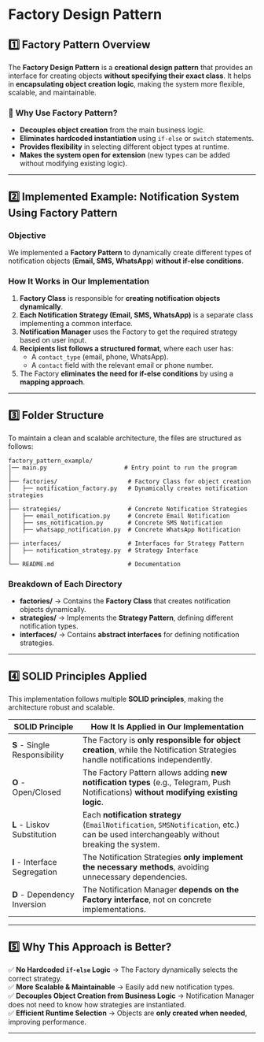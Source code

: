 # Factory Design Pattern

## 1️⃣ Factory Pattern Overview

The **Factory Design Pattern** is a **creational design pattern** that provides an interface for creating objects **without specifying their exact class**. It helps in **encapsulating object creation logic**, making the system more flexible, scalable, and maintainable.

### 🔹 **Why Use Factory Pattern?**
- **Decouples object creation** from the main business logic.
- **Eliminates hardcoded instantiation** using `if-else` or `switch` statements.
- **Provides flexibility** in selecting different object types at runtime.
- **Makes the system open for extension** (new types can be added without modifying existing logic).

---

## 2️⃣ Implemented Example: **Notification System Using Factory Pattern**

### **Objective**

We implemented a **Factory Pattern** to dynamically create different types of notification objects (**Email, SMS, WhatsApp**) **without if-else conditions**.

### **How It Works in Our Implementation**
1. **Factory Class** is responsible for **creating notification objects dynamically**.
2. **Each Notification Strategy (Email, SMS, WhatsApp)** is a separate class implementing a common interface.
3. **Notification Manager** uses the Factory to get the required strategy based on user input.
4. **Recipients list follows a structured format**, where each user has:
   - A `contact_type` (email, phone, WhatsApp).
   - A `contact` field with the relevant email or phone number.
5. The Factory **eliminates the need for if-else conditions** by using a **mapping approach**.

---

## 3️⃣ Folder Structure

To maintain a clean and scalable architecture, the files are structured as follows:

```
factory_pattern_example/
│── main.py                      # Entry point to run the program
│
├── factories/                    # Factory Class for object creation
│   ├── notification_factory.py   # Dynamically creates notification strategies
│
├── strategies/                   # Concrete Notification Strategies
│   ├── email_notification.py     # Concrete Email Notification
│   ├── sms_notification.py       # Concrete SMS Notification
│   ├── whatsapp_notification.py  # Concrete WhatsApp Notification
│
├── interfaces/                   # Interfaces for Strategy Pattern
│   ├── notification_strategy.py  # Strategy Interface
│
└── README.md                     # Documentation
```

### **Breakdown of Each Directory**
- **factories/** → Contains the **Factory Class** that creates notification objects dynamically.
- **strategies/** → Implements the **Strategy Pattern**, defining different notification types.
- **interfaces/** → Contains **abstract interfaces** for defining notification strategies.

---

## 4️⃣ SOLID Principles Applied

This implementation follows multiple **SOLID principles**, making the architecture robust and scalable.

| SOLID Principle  | How It Is Applied in Our Implementation |
|------------------|----------------------------------------|
| **S** - Single Responsibility | The Factory is **only responsible for object creation**, while the Notification Strategies handle notifications independently. |
| **O** - Open/Closed | The Factory Pattern allows adding **new notification types** (e.g., Telegram, Push Notifications) **without modifying existing logic**. |
| **L** - Liskov Substitution | Each **notification strategy** (`EmailNotification`, `SMSNotification`, etc.) can be used interchangeably without breaking the system. |
| **I** - Interface Segregation | The Notification Strategies **only implement the necessary methods**, avoiding unnecessary dependencies. |
| **D** - Dependency Inversion | The Notification Manager **depends on the Factory interface**, not on concrete implementations. |

---

## 5️⃣ **Why This Approach is Better?**
✅ **No Hardcoded `if-else` Logic** → The Factory dynamically selects the correct strategy.  
✅ **More Scalable & Maintainable** → Easily add new notification types.  
✅ **Decouples Object Creation from Business Logic** → Notification Manager does not need to know how strategies are instantiated.  
✅ **Efficient Runtime Selection** → Objects are **only created when needed**, improving performance.  

---

[//]: # (## 6️⃣ **Future Enhancements**)

[//]: # (1. **Database Integration** → Store user preferences in **MySQL/PostgreSQL**.  )

[//]: # (2. **Event-Driven Architecture** → Use **Celery, RabbitMQ, Kafka** for large-scale notifications.  )

[//]: # (3. **Logging & Error Handling** → Track failed notifications and retry mechanisms.  )

[//]: # ()
[//]: # (This Factory Pattern implementation ensures a **flexible, dynamic, and maintainable notification system**! 🚀)
